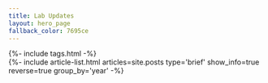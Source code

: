 ```yaml
---
title: Lab Updates
layout: hero_page
fallback_color: 7695ce
---
```

<div class="layout--archive js-all">
  {%- include tags.html -%}
  <div class="js-result layout--archive__result d-none">
    {%- include article-list.html articles=site.posts type='brief' show_info=true reverse=true group_by='year' -%}
  </div>
</div>

<script>
  {%- include scripts/archieve.js -%}
</script>
